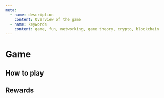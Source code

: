 ```yaml
---
meta:
  - name: description
    content: Overview of the game
  - name: keywords
    content: game, fun, networking, game theory, crypto, blockchain
---
```


# Game

## How to play

## Rewards
